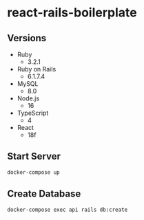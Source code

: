 # react-rails-boilerplate

## Versions

- Ruby
  - 3.2.1
- Ruby on Rails
  - 6.1.7.4
- MySQL
  - 8.0
- Node.js
  - 16
- TypeScript
  - 4
- React
  - 18f

## Start Server

```sh
docker-compose up
```

## Create Database

```sh
docker-compose exec api rails db:create
```
